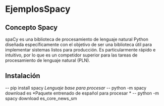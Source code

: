 # EjemplosSpacy

## Concepto Spacy
spaCy es una biblioteca de procesamiento de lenguaje natural Python diseñada específicamente con el objetivo de ser una biblioteca útil para implementar sistemas listos para producción. Es particularmente rápido e intuitivo, por lo que es un competidor superior para las tareas de procesamiento de lenguaje natural (PLN).

## Instalación
-- pip install spacy
*Lenguaje base para procesar*
-- python -m spacy download es
*Paquete entrenado de español para procesar *
-- python -m spacy download es_core_news_sm